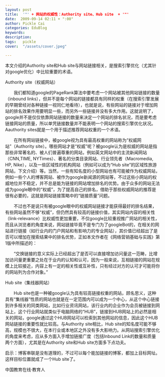 ```yaml
---
layout: post  
title:  '"' + 网站的权威性：Authority site、Hub site  + '"'
date:  2009-09-14 02:11 + ":00" 
author: Pickle Cai  
categories: EduBlog  
keywords: 
description:   
tags:	pickle   
cover:  "/assets/cover.jpeg"  

---  
```

    
本文介绍的Authority site和Hub site与网站链接相关，是搜索引擎优化（尤其针对google优化）中比较重要的术语。 

Authority site（权威网站） 

　　我们都知道google的PageRank算法中要考虑一个网站被其他网站链接的数量（inbound links），但并不是每个网站的链接都具有同样的权重（在搜索引擎发展的早期曾经对各种链接一视同仁地看待），也就是说，有些网站的链接对于增加网站的排名效果作用要明显一些，而另外一些链接并没有多大作用。这就说明了，google并不是仅仅依靠网站链接的数量来决定一个网站的排名状况，而是要考虑链接网站的质量，所以单凭链接数量并不能表明一个网站的搜索引擎优化状况。Aauthority sites就是一个用于描述推荐网站权重的一个术语。



　　在所有网站链接中，被google视为具有最高权重的网站称为“权威网站”（Authority site）。哪些网站才是“权威”呢？被google认为是权威的网站是指那些非常著名的、被人们普遍尊重的网站，例如英文网站中的主流新闻网站（CNN,TIME, NYTimes）、著名的分类目录网站、行业领先者（Macromedia, HP, Nike），以及一些区域性的机构网站（例如可以成为“Hub site”的区域性旅游网站，下文介绍）等。当然，一些有知名度的小型网站也有可能被作为权威网站，例如一些个人的博客网站、被作为google新闻源的网站等，不过这些小网站的权威地位并不稳定，并不总是能为链接的网站增加排名的优势。由于众多的网站无法成为google眼中的“权威”，为了提高自己的排名，借助于那些权威网站的推荐是很有必要的，这就是网站链接策略中的“链接质量”问题。



　　不过也不是说只有被google眼中的权威网站链接才能获得最好的排名结果，有些网站虽然不够“权威”，但仍然具有较高的链接价值，其实网站内容的相关性（link-relevance）比权威性更加重要，不仅google比较重视推广网站的相关性，而且从浏览者的角度来说，网站链接毕竟不是专门为了googleBot的，在相关的网站进行链接（如行业内的门户网站和有影响力的专业网站），其价值已经超出了是否可以增加在搜索结果中的排名优势，正如本文作者在《网络营销基础与实践》第1版中所描述的：



　　“交换链接的意义实际上已经超出了是否可以直接增加访问量这一范畴，比增加访问量更重要之处在于业内的认知和认可，因为一般来说，互相链接的网站在规模上比较接近，内容上有一定的相关性或互补性，只有经过对方的认可才可能将你的网站列为合作对象。”



Hub site（集线器网站）



　　Hub site也是一种被google认为具有较高链接权重的网站，顾名思义，这种具有“集线器”性质的网站也就是在一定范围内可以成为一个中心，从这个中心链接到许多相关的同类网站，比如行业资讯网站，该行业内的企业作为会员被链接到网站上，这个行业网站就类似于电脑网络的“HUB”，链接到HUB网站上的必然是相关的网站，google通过这个HUB网站可以检索到其他网站的信息，因此这个HUB网站链接的重要性就比较高。与Authority site相比，Hub site的知名度可能不够高，规模也不很大，在本行业或本地区之外没有多大影响力。从网站搜索引擎优化的角度来考虑，应从多方面入手增加链接广度（包括Inbound Link的数量和质量两个方面），尤其是在Authority site和Hub site方面多下点功夫。





启示：博客串联是没有道理的，不过可以每个能加链接的博客，都加上目标网址。这样目标位置就成了一个Hub site了。



		    
 中国教育在线·教育人


